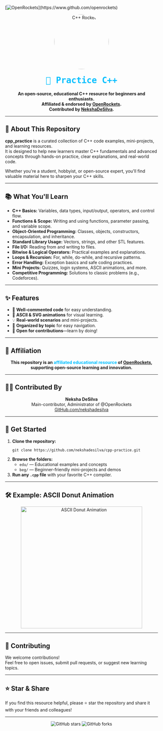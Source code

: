 [![OpenRockets](https://img.shields.io/badge/OpenRockets-Verified%20Contributor-white?labelColor=black&style=for-the-badge&logo=Rocket&logoColor=white&link=https://www.github.com/openrockets")](https://www.github.com/openrockets)

<div align="center">
  <img src="https://i.ibb.co/YB4ZZfRN/210044478.png" width="180" alt="C++ Rocket" style="border-radius: 50%;" />
  
  <h1 style="font-family: 'Fira Code', monospace; color: #00BFFF; margin-top: 20px;">
    🚀 Practice C++
  </h1>
  
  <b>
    An open-source, educational C++ resource for beginners and enthusiasts.<br>
    Affiliated & endorsed by <a href="https://github.com/OpenRockets">OpenRockets</a>.<br>
    Contributed by <a href="https://github.com/nekshadesilva">NekshaDeSilva</a>.
  </b>
</div>

---

## 🌟 About This Repository

**cpp_practice** is a curated collection of C++ code examples, mini-projects, and learning resources.  
It is designed to help new learners master C++ fundamentals and advanced concepts through hands-on practice, clear explanations, and real-world code.

Whether you're a student, hobbyist, or open-source expert, you'll find valuable material here to sharpen your C++ skills.

---

## 📚 What You'll Learn

- **C++ Basics:** Variables, data types, input/output, operators, and control flow.
- **Functions & Scope:** Writing and using functions, parameter passing, and variable scope.
- **Object-Oriented Programming:** Classes, objects, constructors, encapsulation, and inheritance.
- **Standard Library Usage:** Vectors, strings, and other STL features.
- **File I/O:** Reading from and writing to files.
- **Bitwise & Logical Operators:** Practical examples and explanations.
- **Loops & Recursion:** For, while, do-while, and recursive patterns.
- **Error Handling:** Exception basics and safe coding practices.
- **Mini Projects:** Quizzes, login systems, ASCII animations, and more.
- **Competitive Programming:** Solutions to classic problems (e.g., Codeforces).

---

## ✨ Features

- 📝 **Well-commented code** for easy understanding.
- 🎨 **ASCII & SVG animations** for visual learning.
- 💡 **Real-world scenarios** and mini-projects.
- 📂 **Organized by topic** for easy navigation.
- 🤝 **Open for contributions**—learn by doing!

---

## 🚀 Affiliation

<div align="center">
  <b>
    This repository is an <span style="color:#00BFFF;">affiliated educational resource</span> of <a href="https://github.com/OpenRockets">OpenRockets</a>, supporting open-source learning and innovation.
  </b>
</div>

---

## 👨‍💻 Contributed By

<div align="center">
  <b>Neksha DeSilva</b><br>
  Main-contributor, Administrator of @OpenRockets<br>
  <a href="https://github.com/nekshadesilva">GitHub.com/nekshadesilva</a>
</div>

---

## 🌈 Get Started

<ol>
  <li>
    <b>Clone the repository:</b>
    <pre><code>git clone https://github.com/nekshadesilva/cpp-practice.git</code></pre>
  </li>
  <li>
    <b>Browse the folders:</b>
    <ul>
      <li><code>edu/</code> — Educational examples and concepts</li>
      <li><code>beg/</code> — Beginner-friendly mini-projects and demos</li>
    </ul>
  </li>
  <li>
    <b>Run any <code>.cpp</code> file</b> with your favorite C++ compiler.
  </li>
</ol>

---

## 🛠️ Example: ASCII Donut Animation

<div align="center">
  <img src="https://raw.githubusercontent.com/nekshadesilva/cpp-practice/main/assets/donut.gif" width="400" alt="ASCII Donut Animation" />
</div>

---

## 🤝 Contributing

We welcome contributions!  
Feel free to open issues, submit pull requests, or suggest new learning topics.

---

## ⭐ Star & Share

If you find this resource helpful, please ⭐ star the repository and share it with your friends and colleagues!

---

<div align="center">
  <img src="https://img.shields.io/github/stars/nekshadesilva/cpp-practice?style=social" alt="GitHub stars" />
  <img src="https://img.shields.io/github/forks/nekshadesilva/cpp-practice?style=social" alt="GitHub forks" />
</div>
